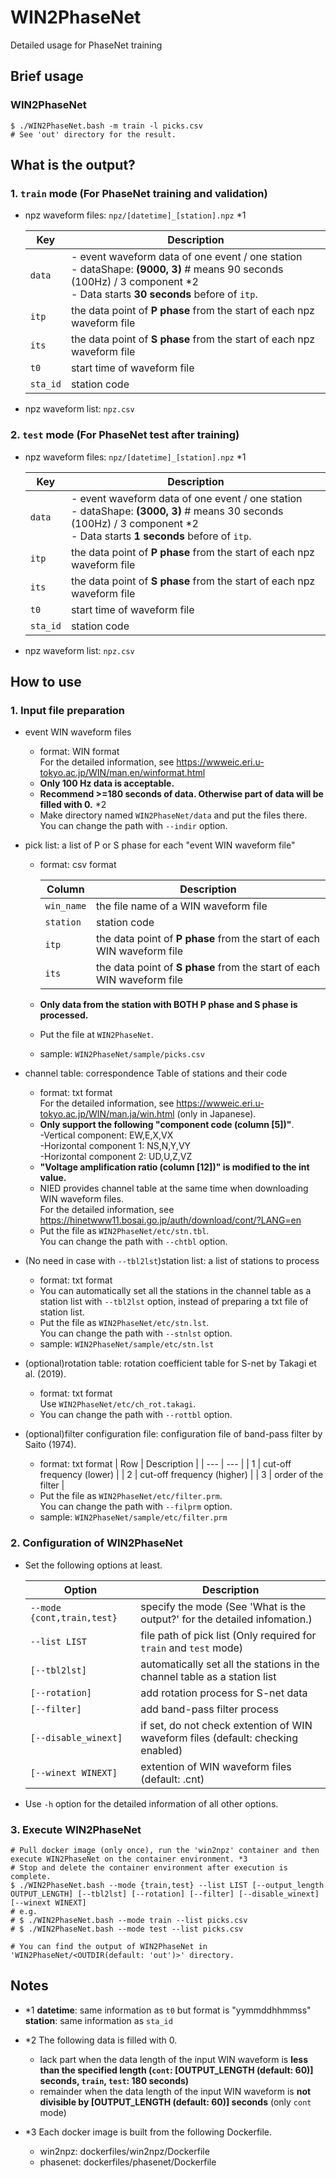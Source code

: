 # WIN2PhaseNet
Detailed usage for PhaseNet training

## Brief usage
### WIN2PhaseNet
```
$ ./WIN2PhaseNet.bash -m train -l picks.csv
# See 'out' directory for the result.
```

## What is the output?
### 1. `train` mode (For PhaseNet training and validation)
* npz waveform files: `npz/[datetime]_[station].npz` *1

  | Key | Description |
  | --- | --- |
  | `data` | - event waveform data of one event / one station <br> - dataShape: **(9000, 3)** # means 90 seconds (100Hz) / 3 component *2 <br> - Data starts **30 seconds** before of `itp`. |
  | `itp` | the data point of **P phase** from the start of each npz waveform file |
  | `its` | the data point of **S phase** from the start of each npz waveform file |
  | `t0` | start time of waveform file |
  | `sta_id` | station code |

* npz waveform list: `npz.csv`

### 2. `test` mode (For PhaseNet test after training)
* npz waveform files: `npz/[datetime]_[station].npz` *1

  | Key | Description |
  | --- | --- |
  | `data` | - event waveform data of one event / one station <br> - dataShape: **(3000, 3)** # means 30 seconds (100Hz) / 3 component *2 <br> - Data starts **1 seconds** before of `itp`. |
  | `itp` | the data point of **P phase** from the start of each npz waveform file |
  | `its` | the data point of **S phase** from the start of each npz waveform file |
  | `t0` | start time of waveform file |
  | `sta_id` | station code |

* npz waveform list: `npz.csv`

## How to use
### 1. Input file preparation
* event WIN waveform files
  * format: WIN format <br>
    For the detailed information, see https://wwweic.eri.u-tokyo.ac.jp/WIN/man.en/winformat.html
  * **Only 100 Hz data is acceptable.**
  * **Recommend >=180 seconds of data. Otherwise part of data will be filled with 0.** *2
  * Make directory named `WIN2PhaseNet/data` and put the files there. <br>
    You can change the path with `--indir` option.

* pick list: a list of P or S phase for each "event WIN waveform file"
  * format: csv format

    | Column | Description |
    | --- | --- |
    | `win_name` | the file name of a WIN waveform file |
    | `station` | station code |
    | `itp` | the data point of **P phase** from the start of each WIN waveform file |
    | `its` | the data point of **S phase** from the start of each WIN waveform file |

  * **Only data from the station with BOTH P phase and S phase is processed.**
  * Put the file at `WIN2PhaseNet`.
  * sample: `WIN2PhaseNet/sample/picks.csv`

* channel table: correspondence Table of stations and their code
  * format: txt format <br>
    For the detailed information, see https://wwweic.eri.u-tokyo.ac.jp/WIN/man.ja/win.html (only in Japanese).
  * **Only support the following "component code (column [5])"**. <br>
    -Vertical component: EW,E,X,VX <br>
    -Horizontal component 1: NS,N,Y,VY <br>
    -Horizontal component 2: UD,U,Z,VZ
  * **"Voltage amplification ratio (column [12])" is modified to the int value.**
  * NIED provides channel table at the same time when downloading WIN waveform files. <br>
    For the detailed information, see https://hinetwww11.bosai.go.jp/auth/download/cont/?LANG=en
  * Put the file as `WIN2PhaseNet/etc/stn.tbl`. <br>
    You can change the path with `--chtbl` option.

* (No need in case with `--tbl2lst`)station list: a list of stations to process
  * format: txt format
  * You can automatically set all the stations in the channel table as a station list with `--tbl2lst` option, instead of preparing a txt file of station list.
  * Put the file as `WIN2PhaseNet/etc/stn.lst`. <br>
    You can change the path with `--stnlst` option.
  * sample: `WIN2PhaseNet/sample/etc/stn.lst`

* (optional)rotation table: rotation coefficient table for S-net by Takagi et al. (2019).
  * format: txt format <br>
    Use `WIN2PhaseNet/etc/ch_rot.takagi`.
  * You can change the path with `--rottbl` option.

* (optional)filter configuration file: configuration file of band-pass filter by Saito (1974).
  * format: txt format
    | Row | Description |
    | --- | --- |
    | 1 | cut-off frequency (lower) |
    | 2 | cut-off frequency (higher) |
    | 3 | order of the filter |
  * Put the file as `WIN2PhaseNet/etc/filter.prm`. <br>
    You can change the path with `--filprm` option.
  * sample: `WIN2PhaseNet/sample/etc/filter.prm`

### 2. Configuration of WIN2PhaseNet
* Set the following options at least.

  | Option | Description |
  | --- | --- |
  | `--mode {cont,train,test}` | specify the mode (See 'What is the output?' for the detailed infomation.) |
  | `--list LIST` | file path of pick list (Only required for `train` and `test` mode) |
  | `[--tbl2lst]` | automatically set all the stations in the channel table as a station list |
  | `[--rotation]` | add rotation process for S-net data |
  | `[--filter]` | add band-pass filter process |
  | `[--disable_winext]` | if set, do not check extention of WIN waveform files (default: checking enabled) |
  | `[--winext WINEXT]` | extention of WIN waveform files (default: .cnt) |

* Use `-h` option for the detailed information of all other options.

### 3. Execute WIN2PhaseNet
```
# Pull docker image (only once), run the 'win2npz' container and then execute WIN2PhaseNet on the container environment. *3
# Stop and delete the container environment after execution is complete.
$ ./WIN2PhaseNet.bash --mode {train,test} --list LIST [--output_length OUTPUT_LENGTH] [--tbl2lst] [--rotation] [--filter] [--disable_winext] [--winext WINEXT]
# e.g. 
# $ ./WIN2PhaseNet.bash --mode train --list picks.csv
# $ ./WIN2PhaseNet.bash --mode test --list picks.csv

# You can find the output of WIN2PhaseNet in 'WIN2PhaseNet/<OUTDIR(default: 'out')>' directory.
```

## Notes
* *1 **datetime**: same information as `t0` but format is "yymmddhhmmss" <br>
  **station**: same information as `sta_id`

* *2 The following data is filled with 0.
    * lack part when the data length of the input WIN waveform is **less than the specified length (`cont`: [OUTPUT_LENGTH (default: 60)] seconds, `train`, `test`: 180 seconds)**
    * remainder when the data length of the input WIN waveform is **not divisible by [OUTPUT_LENGTH (default: 60)] seconds** (only `cont` mode)

* *3 Each docker image is built from the following Dockerfile.
    * win2npz: dockerfiles/win2npz/Dockerfile
    * phasenet: dockerfiles/phasenet/Dockerfile